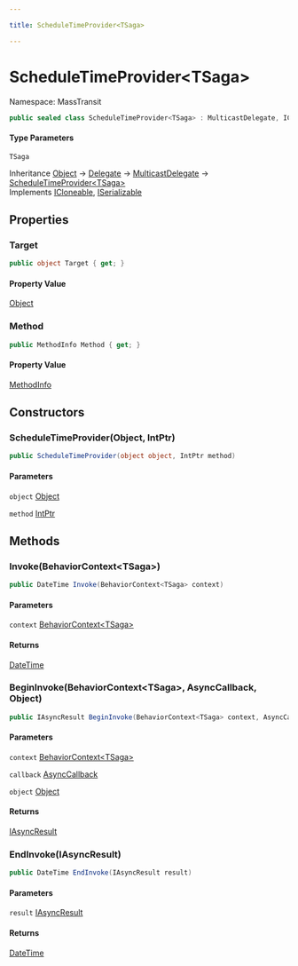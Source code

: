 ```yaml
---

title: ScheduleTimeProvider<TSaga>

---
```


# ScheduleTimeProvider\<TSaga\>

Namespace: MassTransit

```csharp
public sealed class ScheduleTimeProvider<TSaga> : MulticastDelegate, ICloneable, ISerializable
```

#### Type Parameters

`TSaga`<br/>

Inheritance [Object](https://learn.microsoft.com/en-us/dotnet/api/system.object) → [Delegate](https://learn.microsoft.com/en-us/dotnet/api/system.delegate) → [MulticastDelegate](https://learn.microsoft.com/en-us/dotnet/api/system.multicastdelegate) → [ScheduleTimeProvider\<TSaga\>](../masstransit/scheduletimeprovider-1)<br/>
Implements [ICloneable](https://learn.microsoft.com/en-us/dotnet/api/system.icloneable), [ISerializable](https://learn.microsoft.com/en-us/dotnet/api/system.runtime.serialization.iserializable)

## Properties

### **Target**

```csharp
public object Target { get; }
```

#### Property Value

[Object](https://learn.microsoft.com/en-us/dotnet/api/system.object)<br/>

### **Method**

```csharp
public MethodInfo Method { get; }
```

#### Property Value

[MethodInfo](https://learn.microsoft.com/en-us/dotnet/api/system.reflection.methodinfo)<br/>

## Constructors

### **ScheduleTimeProvider(Object, IntPtr)**

```csharp
public ScheduleTimeProvider(object object, IntPtr method)
```

#### Parameters

`object` [Object](https://learn.microsoft.com/en-us/dotnet/api/system.object)<br/>

`method` [IntPtr](https://learn.microsoft.com/en-us/dotnet/api/system.intptr)<br/>

## Methods

### **Invoke(BehaviorContext\<TSaga\>)**

```csharp
public DateTime Invoke(BehaviorContext<TSaga> context)
```

#### Parameters

`context` [BehaviorContext\<TSaga\>](../masstransit/behaviorcontext-1)<br/>

#### Returns

[DateTime](https://learn.microsoft.com/en-us/dotnet/api/system.datetime)<br/>

### **BeginInvoke(BehaviorContext\<TSaga\>, AsyncCallback, Object)**

```csharp
public IAsyncResult BeginInvoke(BehaviorContext<TSaga> context, AsyncCallback callback, object object)
```

#### Parameters

`context` [BehaviorContext\<TSaga\>](../masstransit/behaviorcontext-1)<br/>

`callback` [AsyncCallback](https://learn.microsoft.com/en-us/dotnet/api/system.asynccallback)<br/>

`object` [Object](https://learn.microsoft.com/en-us/dotnet/api/system.object)<br/>

#### Returns

[IAsyncResult](https://learn.microsoft.com/en-us/dotnet/api/system.iasyncresult)<br/>

### **EndInvoke(IAsyncResult)**

```csharp
public DateTime EndInvoke(IAsyncResult result)
```

#### Parameters

`result` [IAsyncResult](https://learn.microsoft.com/en-us/dotnet/api/system.iasyncresult)<br/>

#### Returns

[DateTime](https://learn.microsoft.com/en-us/dotnet/api/system.datetime)<br/>
